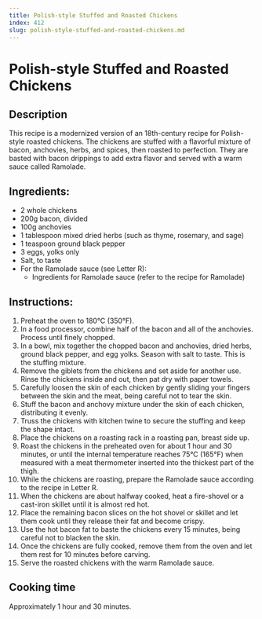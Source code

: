 ```yaml
---
title: Polish-style Stuffed and Roasted Chickens
index: 412
slug: polish-style-stuffed-and-roasted-chickens.md
---
```


# Polish-style Stuffed and Roasted Chickens

## Description
This recipe is a modernized version of an 18th-century recipe for Polish-style roasted chickens. The chickens are stuffed with a flavorful mixture of bacon, anchovies, herbs, and spices, then roasted to perfection. They are basted with bacon drippings to add extra flavor and served with a warm sauce called Ramolade.

## Ingredients:
- 2 whole chickens
- 200g bacon, divided
- 100g anchovies
- 1 tablespoon mixed dried herbs (such as thyme, rosemary, and sage)
- 1 teaspoon ground black pepper
- 3 eggs, yolks only
- Salt, to taste
- For the Ramolade sauce (see Letter R):
  - Ingredients for Ramolade sauce (refer to the recipe for Ramolade)

## Instructions:
1. Preheat the oven to 180°C (350°F).
2. In a food processor, combine half of the bacon and all of the anchovies. Process until finely chopped.
3. In a bowl, mix together the chopped bacon and anchovies, dried herbs, ground black pepper, and egg yolks. Season with salt to taste. This is the stuffing mixture.
4. Remove the giblets from the chickens and set aside for another use. Rinse the chickens inside and out, then pat dry with paper towels.
5. Carefully loosen the skin of each chicken by gently sliding your fingers between the skin and the meat, being careful not to tear the skin.
6. Stuff the bacon and anchovy mixture under the skin of each chicken, distributing it evenly.
7. Truss the chickens with kitchen twine to secure the stuffing and keep the shape intact.
8. Place the chickens on a roasting rack in a roasting pan, breast side up.
9. Roast the chickens in the preheated oven for about 1 hour and 30 minutes, or until the internal temperature reaches 75°C (165°F) when measured with a meat thermometer inserted into the thickest part of the thigh.
10. While the chickens are roasting, prepare the Ramolade sauce according to the recipe in Letter R.
11. When the chickens are about halfway cooked, heat a fire-shovel or a cast-iron skillet until it is almost red hot.
12. Place the remaining bacon slices on the hot shovel or skillet and let them cook until they release their fat and become crispy.
13. Use the hot bacon fat to baste the chickens every 15 minutes, being careful not to blacken the skin.
14. Once the chickens are fully cooked, remove them from the oven and let them rest for 10 minutes before carving.
15. Serve the roasted chickens with the warm Ramolade sauce.

## Cooking time
Approximately 1 hour and 30 minutes.